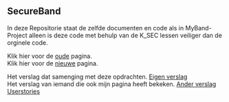 ## SecureBand
In deze Repositorie staat de zelfde documenten en code als in MyBand-Project
alleen is deze code met behulp van de K_SEC lessen veiliger dan de orginele code.

Klik hier voor de [oude] pagina.  
Klik hier voor de [nieuwe] pagina.

Het verslag dat samenging met deze opdrachten. [Eigen verslag]   
Het verslag van iemand die ook mijn pagina heeft bekeken. [Ander verslag]  
[Userstories]

[oude]: http://27728.hosts2.ma-cloud.nl/ma/bewijzenmap/MyBand-Project/public/
[nieuwe]: #
[Eigen verslag]: doc/verslag.pdf
[Ander verslag]: doc/
[Userstories]: doc/User-Stories-SurcureBand.md